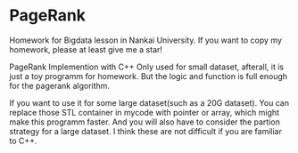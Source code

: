 # PageRank
Homework for Bigdata lesson in Nankai University. If you want to copy my homework, please at least give me a star!

PageRank Implemention with C++
Only used for small dataset, afterall, it is just a toy programm for homework.
But the logic and function is full enough for the pagerank algorithm.

If you want to use it for some large dataset(such as a 20G dataset). You can replace those STL container in mycode with pointer or array, which might make this programm faster. 
And you will also have to consider the partion strategy for a large dataset.
I think these are not difficult if you are familiar to C++.
